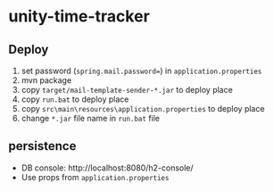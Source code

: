 # unity-time-tracker

## Deploy
1. set password (`spring.mail.password=`) in `application.properties`
1. mvn package
1. copy `target/mail-template-sender-*.jar` to deploy place
1. copy `run.bat` to deploy place
1. copy `src\main\resources\application.properties` to deploy place
1. change `*.jar` file name in `run.bat` file


## persistence
- DB console: http://localhost:8080/h2-console/
- Use props from `application.properties`